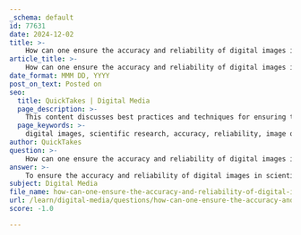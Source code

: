 ```yaml
---
_schema: default
id: 77631
date: 2024-12-02
title: >-
    How can one ensure the accuracy and reliability of digital images in scientific research?
article_title: >-
    How can one ensure the accuracy and reliability of digital images in scientific research?
date_format: MMM DD, YYYY
post_on_text: Posted on
seo:
  title: QuickTakes | Digital Media
  page_description: >-
    This content discusses best practices and techniques for ensuring the accuracy and reliability of digital images in scientific research, including quality standards, authentication methods, adherence to publication protocols, and the importance of training and collaboration.
  page_keywords: >-
    digital images, scientific research, accuracy, reliability, image quality standards, quality assurance protocols, image authentication techniques, digital signatures, authentication watermarks, forensic analysis, phylogeny reconstruction, publication standards, QUAREP-LiMi, image presentation, training and awareness, peer review, collaboration, scientific integrity
author: QuickTakes
question: >-
    How can one ensure the accuracy and reliability of digital images in scientific research?
answer: >-
    To ensure the accuracy and reliability of digital images in scientific research, several best practices and techniques can be employed:\n\n1. **Image Quality Standards**: Achieving high image quality is crucial. This involves using cameras and imaging systems that meet the rigorous demands of scientific imaging. Factors such as resolution, contrast, and noise levels should be optimized to ensure that images accurately represent the data.\n\n2. **Quality Assurance Protocols**: Implementing quality assurance measures can help maintain the integrity of images. This includes regular calibration of imaging equipment, adherence to standardized imaging protocols, and the use of validated technical parameters to avoid issues like 'dose creep' in radiographic studies.\n\n3. **Image Authentication Techniques**: Researchers can utilize various image authentication methods to protect and verify the integrity of digital images. These include:\n   - **Digital Signatures**: These provide a way to verify the authenticity of an image.\n   - **Authentication Watermarks**: These can be embedded in images to indicate their authenticity.\n   - **Forensic Analysis**: This involves examining images for signs of manipulation or alteration.\n   - **Phylogeny Reconstruction**: This technique can help trace the origins and modifications of an image.\n\n4. **Adherence to Publication Standards**: Following established guidelines for image presentation in scientific publications is essential. This includes providing clear scale information, responsible contrast adjustments, and sharing raw image data when possible. Initiatives like the Quality Assessment and Reproducibility for Instruments and Images in Light Microscopy (QUAREP-LiMi) have developed checklists to improve the clarity and reproducibility of image data.\n\n5. **Training and Awareness**: Researchers should be trained in best practices for digital imaging, including understanding the implications of image manipulation and the importance of maintaining scientific integrity. Awareness of the potential for image misrepresentation, especially in the context of paper mills and fraudulent publications, is critical.\n\n6. **Peer Review and Collaboration**: Engaging in peer review processes and collaborating with other researchers can help identify potential issues with image data before publication. This collective responsibility enhances the credibility of the research.\n\nBy implementing these strategies, researchers can significantly enhance the accuracy and reliability of digital images in their scientific work, thereby contributing to the overall integrity of the scientific literature.
subject: Digital Media
file_name: how-can-one-ensure-the-accuracy-and-reliability-of-digital-images-in-scientific-research.md
url: /learn/digital-media/questions/how-can-one-ensure-the-accuracy-and-reliability-of-digital-images-in-scientific-research
score: -1.0

---
```


&nbsp;